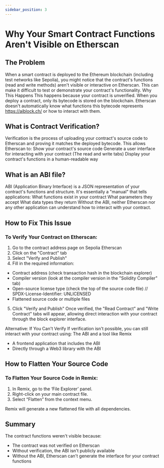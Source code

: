 ```yaml
---
sidebar_position: 3
--- 
```


# Why Your Smart Contract Functions Aren't Visible on Etherscan
## The Problem
When a smart contract is deployed to the Ethereum blockchain (including test networks like Sepolia), you might notice that the contract's functions (read and write methods) aren't visible or interactive on Etherscan. This can make it difficult to test or demonstrate your contract's functionality.
Why This Happens
This happens because your contract is unverified. When you deploy a contract, only its bytecode is stored on the blockchain. Etherscan doesn't automatically know what functions this bytecode represents https://aiblock.ch/  or how to interact with them.

## What is Contract Verification?
Verification is the process of uploading your contract's source code to Etherscan and proving it matches the deployed bytecode. This allows Etherscan to:
Show your contract's source code
Generate a user interface for interacting with your contract (The read and write tabs)
Display your contract's functions in a human-readable way


## What is an ABI file?
ABI (Application Binary Interface) is a JSON representation of your contract's functions and structure. It's essentially a "manual" that tells applications:
What functions exist in your contract
What parameters they accept
What data types they return
Without the ABI, neither Etherscan nor any other application can understand how to interact with your contract.

## How to Fix This Issue
### To Verify Your Contract on Etherscan:
1. Go to the contract address page on Sepolia Etherscan
2. Click on the "Contract" tab
3. Select "Verify and Publish"
4. Fill in the required information:
- Contract address (check transaction hash in the blockchain explorer)
- Compiler version (look at the compiler version in the "Solidity Compiler" tab)
- Open-source license type (check the top of the source code file)
// SPDX-License-Identifier: UNLICENSED
- Flattened source code or multiple files
5. Click "Verify and Publish"
Once verified, the "Read Contract" and "Write Contract" tabs will appear, allowing direct interaction with your contract through the block explorer interface.

Alternative: If You Can't Verify
If verification isn't possible, you can still interact with your contract using:
The ABI and a tool like Remix
- A frontend application that includes the ABI
- Directly through a Web3 library with the ABI

## How to Flatten Your Source Code
### To Flatten Your Source Code in Remix:
1. In Remix, go to the ‘File Explorer’ panel.
2. Right-click on your main contract file.
3. Select “Flatten” from the context menu.

Remix will generate a new flattened file with all dependencies.

## Summary
The contract functions weren't visible because:
- The contract was not verified on Etherscan
- Without verification, the ABI isn't publicly available
- Without the ABI, Etherscan can't generate the interface for your contract functions

